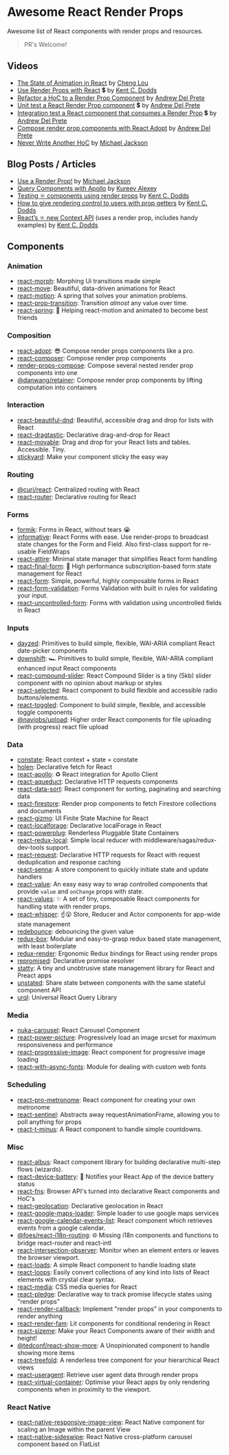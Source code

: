 # Awesome React Render Props

Awesome list of React components with render props and resources.

> PR's Welcome!

## Videos

- [The State of Animation in React](https://www.youtube.com/watch?v=1tavDv5hXpo) by [Cheng Lou](https://twitter.com/_chenglou)
- [Use Render Props with React](https://egghead.io/lessons/react-use-render-props-with-react) 💲 by [Kent C. Dodds](https://twitter.com/kentcdodds)
- [Refactor a HoC to a Render Prop Component](https://egghead.io/lessons/react-refactor-a-higher-order-component-to-a-render-prop-component) by [Andrew Del Prete](https://twitter.com/andrewdelprete)
- [Unit test a React Render Prop component](https://egghead.io/lessons/react-unit-test-a-react-render-prop-component) 💲 by [Andrew Del Prete](https://twitter.com/andrewdelprete)
- [Integration test a React component that consumes a Render Prop](https://egghead.io/lessons/react-integration-test-a-react-component-that-consumes-a-render-prop) 💲 by [Andrew Del Prete](https://twitter.com/andrewdelprete)
- [Compose render prop components with React Adopt](https://egghead.io/lessons/react-compose-render-prop-components-with-react-adopt) by [Andrew Del Prete](https://twitter.com/andrewdelprete)
- [Never Write Another HoC](https://www.youtube.com/watch?v=BcVAq3YFiuc) by [Michael Jackson](https://twitter.com/mjackson)

## Blog Posts / Articles

- [Use a Render Prop!](https://cdb.reacttraining.com/use-a-render-prop-50de598f11ce) by [Michael Jackson](https://twitter.com/mjackson)
- [Query Components with Apollo](https://dev-blog.apollodata.com/query-components-with-apollo-ec603188c157) by [Kureev Alexey](https://twitter.com/kureevalexey)
- [Testing ⚛️ components using render props](https://blog.kentcdodds.com/5623ab1814c) by [Kent C. Dodds](https://twitter.com/kentcdodds)
- [How to give rendering control to users with prop getters](https://blog.kentcdodds.com/549eaef76acf) by [Kent C. Dodds](https://twitter.com/kentcdodds)
- [React’s ⚛️ new Context API](https://medium.com/dailyjs/reacts--new-context-api-70c9fe01596b) (uses a render prop, includes handy examples) by [Kent C. Dodds](https://twitter.com/kentcdodds)

## Components

### Animation

- [react-morph](https://github.com/brunnolou/react-morph): Morphing Ui transitions made simple
- [react-move](https://github.com/react-tools/react-move): Beautiful, data-driven animations for React
- [react-motion](https://github.com/chenglou/react-motion): A spring that solves your animation problems.
- [react-prop-transition](https://github.com/imranolas/react-prop-transition): Transition _almost_ any value over time.
- [react-spring](https://github.com/drcmda/react-spring): 🙌 Helping react-motion and animated to become best friends

### Composition

- [react-adopt](https://github.com/pedronauck/react-adopt): 😎 Compose render props components like a pro.
- [react-composer](https://github.com/jmeas/react-composer): Compose render prop components
- [render-props-compose](https://github.com/gnapse/render-props-compose): Compose several nested render prop components into one
- [@danwang/retainer](https://github.com/danwang/retainer): Compose render prop components by lifting computation into containers

### Interaction

- [react-beautiful-dnd](https://github.com/atlassian/react-beautiful-dnd): Beautiful, accessible drag and drop for lists with React
- [react-dragtastic](https://github.com/chrisjpatty/react-dragtastic): Declarative drag-and-drop for React
- [react-movable](https://github.com/tajo/react-movable):  Drag and drop for your React lists and tables. Accessible. Tiny.
- [stickyard](https://github.com/nihgwu/stickyard): Make your component sticky the easy way

### Routing

- [@curi/react](https://curi.js.org/packages/@curi/react): Centralized routing with React
- [react-router](https://github.com/reacttraining/react-router): Declarative routing for React

### Forms

- [formik](https://github.com/jaredpalmer/formik): Forms in React, without tears 😭
- [informative](https://github.com/bradwestfall/informative): React Forms with ease. Use render-props to broadcast state
  changes for the Form and Field. Also first-class support for re-usable FieldWraps
- [react-attire](https://github.com/gianmarcotoso/react-attire): Minimal state manager that simplifies React form handling
- [react-final-form](https://github.com/final-form/react-final-form): 🏁 High performance subscription-based form state management for React
- [react-form](https://github.com/react-tools/react-form): Simple, powerful, highly composable forms in React
- [react-form-validation](https://github.com/semmiverian/react-form-validation): Forms Validation with built in rules for validating your input.
- [react-uncontrolled-form](https://github.com/ericvaladas/react-uncontrolled-form): Forms with validation using uncontrolled fields in React

### Inputs

- [dayzed](https://github.com/deseretdigital/dayzed): Primitives to build simple, flexible, WAI-ARIA compliant React date-picker components
- [downshift](https://github.com/paypal/downshift): 🏎 Primitives to build simple, flexible, WAI-ARIA compliant enhanced input React components
- [react-compound-slider](https://github.com/sghall/react-compound-slider): React Compound Slider is a tiny (5kb) slider component with no opinion about markup or styles
- [react-selected](https://github.com/jxom/react-selected): React component to build flexible and accessible radio buttons/elements.
- [react-toggled](https://github.com/kentcdodds/react-toggled): Component to build simple, flexible, and accessible toggle components
- [@navjobs/upload](https://github.com/navjobs/upload): Higher order React components for file uploading (with progress) react file upload

### Data

- [constate](https://github.com/diegohaz/constate): React context + state = constate
- [holen](https://github.com/tkh44/holen): Declarative fetch for React
- [react-apollo](https://github.com/apollographql/react-apollo): ♻️ React integration for Apollo Client
- [react-aqueduct](https://github.com/kserjey/react-aqueduct): Declarative HTTP requests components
- [react-data-sort](https://github.com/corjen/react-data-sort): React component for sorting, paginating and searching data
- [react-firestore](https://github.com/green-arrow/react-firestore): Render prop components to fetch Firestore collections and documents
- [react-gizmo](https://github.com/KadoBOT/react-gizmo): UI Finite State Machine for React
- [react-localforage](https://github.com/tkh44/react-localforage): Declarative localForage in React
- [react-powerplug](https://github.com/renatorib/react-powerplug): Renderless Pluggable State Containers
- [react-redux-local](https://github.com/imflavio/react-redux-local): Simple local reducer with middleware/sagas/redux-dev-tools support.
- [react-request](https://github.com/jmeas/react-request): Declarative HTTP requests for React with request deduplication and response caching
- [react-senna](https://github.com/collardeau/react-senna): A store component to quickly initiate state and update handlers
- [react-value](https://github.com/JedWatson/react-value): An easy easy way to wrap controlled components that provide `value` and `onChange` props with state.
- [react-values](https://github.com/ianstormtaylor/react-values): ✨ A set of tiny, composable React components for handling state with render props.
- [react-whisper](https://github.com/arturkulig/react-whisper): ☝️😮 Store, Reducer and Actor components for app-wide state management
- [redebounce](https://github.com/axross/redebounce): debouncing the given value
- [redux-box](https://github.com/anish000kumar/redux-box): Modular and easy-to-grasp redux based state management, with least boilerplate
- [redux-render](https://github.com/jsonnull/redux-render): Ergonomic Redux bindings for React using render props
- [repromised](https://github.com/axross/repromised): Declarative promise resolver
- [statty](https://github.com/vesparny/statty): A tiny and unobtrusive state management library for React and Preact apps
- [unstated](https://github.com/thejameskyle/unstated): Share state between components with the same stateful component API
- [urql](https://github.com/FormidableLabs/urql): Universal React Query Library

### Media

- [nuka-carousel](https://github.com/FormidableLabs/nuka-carousel): React Carousel Component
- [react-power-picture](https://github.com/tvthatsme/react-power-picture): Progressively load an image srcset for maximum responsiveness and performance
- [react-progressive-image](https://github.com/FormidableLabs/react-progressive-image): React component for progressive image loading
- [react-with-async-fonts](https://github.com/sergeybekrin/react-with-async-fonts): Module for dealing with custom web fonts

### Scheduling

- [react-pro-metronome](https://github.com/rigobauer/react-pro-metronome): React component for creating your own metronome
- [react-sentinel](https://github.com/YurkaninRyan/react-sentinel): Abstracts away requestAnimationFrame, allowing you to poll anything for props
- [react-t-minus](https://github.com/jxom/react-t-minus): A React component to handle simple countdowns.

### Misc

- [react-albus](https://github.com/americanexpress/react-albus): React component library for building declarative multi-step flows (wizards).
- [react-device-battery](https://github.com/zanonnicola/react-device-battery): 🔋 Notifies your React App of the device battery status
- [react-fns](https://github.com/jaredpalmer/react-fns): Browser API's turned into declarative React components and HoC's
- [react-geolocation](https://github.com/tkh44/react-geolocation): Declarative geolocation in React
- [react-google-maps-loader](https://github.com/xuopled/react-google-maps-loader): Simple loader to use google maps services
- [react-google-calendar-events-list](https://github.com/VinSpee/react-gcal-events-list): React component which retrieves events from a google calendar.
- [@foes/react-i18n-routing](https://github.com/FriendsOfECMAScript/ReactI18nRouting): 🌐 Missing i18n components and functions to bridge react-router and react-intl
- [react-intersection-observer](https://github.com/thebuilder/react-intersection-observer): Monitor when an element enters or leaves the browser viewport.
- [react-loads](https://github.com/jxom/react-loads): A simple React component to handle loading state
- [react-loops](https://github.com/leebyron/react-loops): Easily convert collections of any kind into lists of React elements with crystal clear syntax.
- [react-media](https://github.com/reacttraining/react-media): CSS media queries for React
- [react-pledge](https://github.com/petergombos/react-pledge): Declarative way to track promise lifecycle states using "render props"
- [react-render-callback](https://github.com/sastan/react-render-callback): Implement "render props" in your components to render anything
- [react-render-fam](https://github.com/danieldelcore/react-render-fam): Lit components for conditional rendering in React
- [react-sizeme](https://github.com/ctrlplusb/react-sizeme): Make your React Components aware of their width and height!
- [@tedconf/react-show-more](https://github.com/tedconf/react-show-more): A Unopinionated component to handle showing more items
- [react-treefold](https://github.com/gnapse/react-treefold): A renderless tree component for your hierarchical React views
- [react-useragent](https://github.com/jonstuebe/react-useragent): Retrieve user agent data through render props
- [react-virtual-container](https://github.com/ctrlplusb/react-virtual-container): Optimise your React apps by only rendering components when in proximity to the viewport.

### React Native

- [react-native-responsive-image-view](https://github.com/wKovacs64/react-native-responsive-image-view): React Native component for scaling an Image within the parent View
- [react-native-sideswipe](https://github.com/kkemple/react-native-sideswipe): React Native cross-platform carousel component based on FlatList
